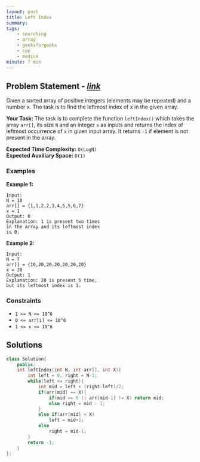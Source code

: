 ```yaml
---
layout: post
title: Left Index 
summary:
tags:
    - searching
    - array
    - geeksforgeeks
    - cpp
    - medium
minute: 7 min
---
```


## Problem Statement - [*link*](https://practice.geeksforgeeks.org/problems/left-index-1587115620/1/)  

Given a sorted array of positive integers (elements may be repeated) and a number x. The task is to find the leftmost index of x in the given array.

**Your Task:** 
The task is to complete the function `leftIndex()` which takes the array `arr[]`, its size `N` and an integer `x` as inputs and returns the index of leftmost occurrence of `x` in given input array. It returns `-1` if element is not present in the array.

**Expected Time Complexity:** `O(LogN)`  
**Expected Auxiliary Space:** `O(1)`

### Examples

**Example 1:**   
```
Input:
N = 10
arr[] = {1,1,2,2,3,4,5,5,6,7}
x = 1
Output: 0
Explanation: 1 is present two times
in the array and its leftmost index 
is 0.
```

**Example 2:**   
```
Input:
N = 7
arr[] = {10,20,20,20,20,20,20}
x = 20
Output: 1
Explanation: 20 is present 5 time, 
but its leftmost index is 1.
```

### Constraints

+ `1 <= N <= 10^6`
+ `0 <= arr[i] <= 10^6`
+ `1 <= x <= 10^6`

## Solutions

```cpp
class Solution{
    public:
    int leftIndex(int N, int arr[], int X){
        int left = 0, right = N-1;
        while(left <= right){
            int mid = left + (right-left)/2;
            if(arr[mid] == X){
                if(mid == 0 || arr[mid-1] != X) return mid;
                else right = mid - 1;
            }
            else if(arr[mid] < X)
                left = mid+1;
            else
                right = mid-1;
        }
        return -1;    
    }
};
```

